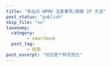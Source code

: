 ```yaml
---
title: "多站点 WPMU 注意事项/屏蔽 IP 方法"
post_status: "publish"
skip_file: "no"
taxonomy:
  category: 
        - smartbook
  post_tag: 
        - 投资
post_excerpt: "仅仅是个样式而已"
---
```

